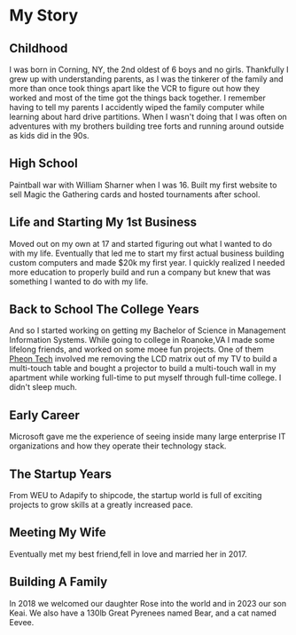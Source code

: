 # My Story

## Childhood
I was born in Corning, NY, the 2nd oldest of 6 boys and no girls. Thankfully I grew up with understanding parents, as I was the tinkerer of the family and more than once took things apart like the VCR to figure out how they worked and most of the time got the things back together. I remember having to tell my parents I accidently wiped the family computer while learning about hard drive partitions. When I wasn't doing that I was often on adventures with my brothers building tree forts and running around outside as kids did in the 90s.

## High School
Paintball war with William Sharner when I was 16.
Built my first website to sell Magic the Gathering cards and hosted tournaments after school.

## Life and Starting My 1st Business
Moved out on my own at 17 and started figuring out what I wanted to do with my life. Eventually that led me to start my first actual business building custom computers and made $20k my first year. I quickly realized I needed more education to properly build and run a company but knew that was something I wanted to do with my life.

## Back to School The College Years
And so I started working on getting my Bachelor of Science in Management Information Systems.
While going to college in Roanoke,VA I made some lifelong friends, and worked on some moee fun projects. One of them [Pheon Tech](/pheon) involved me removing the LCD matrix out of my TV to build a multi-touch table and bought a projector to build a multi-touch wall in my apartment while working full-time to put myself through full-time college. I didn't sleep much.

## Early Career
Microsoft gave me the experience of seeing inside many large enterprise IT organizations and how they operate their technology stack.

## The Startup Years
From WEU to Adapify to shipcode, the startup world is full of exciting projects to grow skills at a greatly increased pace.

## Meeting My Wife
Eventually met my best friend,fell in love and married her in 2017.

## Building A Family
In 2018 we welcomed our daughter Rose into the world and in 2023 our son Keai. We also have a 130lb Great Pyrenees named Bear, and a cat named Eevee.